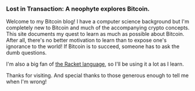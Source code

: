 ### Lost in Transaction: A neophyte explores Bitcoin.

Welcome to my Bitcoin blog! I have a computer science background but
I'm completely new to Bitcoin and much of the accompanying crypto
concepts. This site documents my quest to learn as much as possible
about Bitcoin. After all, there's no better motivation to learn than
to expose one's ignorance to the world! If Bitcoin is to succeed,
someone has to ask the dumb questions.

I'm also a big fan of [the Racket language](http://racket-lang.org),
so I'll be using it a lot as I learn.

Thanks for visiting. And special thanks to those generous enough to
tell me when I'm wrong!
